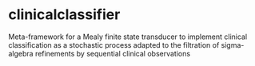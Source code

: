 # clinicalclassifier
Meta-framework for a Mealy finite state transducer to implement clinical classification as a stochastic process adapted to the filtration of sigma-algebra refinements by sequential clinical observations 
